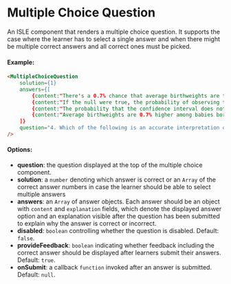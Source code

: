 # Multiple Choice Question

An ISLE component that renders a multiple choice question. It supports the case where the learner has to select a single answer and when there might be multiple correct answers and all correct ones must be picked.

#### Example:

``` html
<MultipleChoiceQuestion
    solution={1}
    answers={[
        {content:"There's a 0.7% chance that average birthweights are the same among smoking and non-smoking mothers", explanation:""},
        {content:"If the null were true, the probability of observing this large a difference in average birthweights in our data is 0.7%", explanation:""},
        {content:"The probability that the confidence interval does not contain the true mean difference is 0.7%", explanation:""},
        {content:"Average birthweights are 0.7% higher among babies born to non-smoking mothers", explanation:""}
    ]}
    question="4. Which of the following is an accurate interpretation of the p-value?"
/>
```

#### Options:

* __question__: the question displayed at the top of the multiple choice component.
* __solution__: a `number` denoting which answer is correct or an `Array` of the correct answer numbers in case the learner should be able to select multiple answers
* __answers__: an `Array` of answer objects. Each answer should be an object with `content` and `explanation` fields, which denote the displayed answer option and an explanation visible after the question has been submitted to explain why the answer is correct or incorrect. 
* __disabled__: `boolean` controlling whether the question is disabled. Default: `false`.
* __provideFeedback__: `boolean` indicating whether feedback including the correct answer should be displayed after learners submit their answers. Default: `true`. 
* __onSubmit__: a callback `function` invoked after an answer is submitted. Default: `null`.
